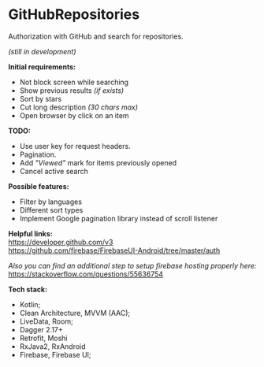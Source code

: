 # GitHubRepositories
Authorization with GitHub and search for repositories.

*(still in development)*

**Initial requirements:**
- Not block screen while searching
- Show previous results *(if exists)*
- Sort by stars
- Cut long description *(30 chars max)*
- Open browser by click on an item

**TODO:**
- Use user key for request headers.
- Pagination.
- Add *"Viewed"* mark for items previously opened
- Cancel active search

**Possible features:**
- Filter by languages
- Different sort types
- Implement Google pagination library instead of scroll listener

**Helpful links:**  
https://developer.github.com/v3  
https://github.com/firebase/FirebaseUI-Android/tree/master/auth

*Also you can find an additional step to setup firebase hosting properly here:*  
https://stackoverflow.com/questions/55636754

**Tech stack:**
- Kotlin;
- Clean Architecture, MVVM (AAC);
- LiveData, Room;
- Dagger 2.17+
- Retrofit, Moshi
- RxJava2, RxAndroid
- Firebase, Firebase UI;
